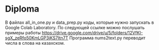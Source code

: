 # Diploma
В файлах all_in_one.py и data_prep.py коды, которые нужно запускать в Google Colab Laboratory.
По следующей ссылке можно послушать примеры работы https://drive.google.com/drive/u/5/folders/12VfKI-sgX_zeRfo50KmLGP3jKS7Itn7T
Программа nums2text.py переводит числа в слова на казахском.
